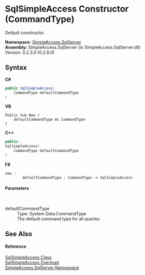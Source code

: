 # SqlSimpleAccess Constructor (CommandType)
 

Default constructor.

**Namespace:**&nbsp;<a href="0aec4ece-a28c-8a60-ec49-ed778f89c036">SimpleAccess.SqlServer</a><br />**Assembly:**&nbsp;SimpleAccess.SqlServer (in SimpleAccess.SqlServer.dll) Version: 0.2.3.0 (0.2.8.0)

## Syntax

**C#**<br />
``` C#
public SqlSimpleAccess(
	CommandType defaultCommandType
)
```

**VB**<br />
``` VB
Public Sub New ( 
	defaultCommandType As CommandType
)
```

**C++**<br />
``` C++
public:
SqlSimpleAccess(
	CommandType defaultCommandType
)
```

**F#**<br />
``` F#
new : 
        defaultCommandType : CommandType -> SqlSimpleAccess
```


#### Parameters
&nbsp;<dl><dt>defaultCommandType</dt><dd>Type: System.Data.CommandType<br />The default command type for all queries</dd></dl>

## See Also


#### Reference
<a href="51cba069-bca7-767f-b9f4-7a420dd10a28">SqlSimpleAccess Class</a><br /><a href="0b0f752a-0edb-b2f0-8373-d1317b9ee89e">SqlSimpleAccess Overload</a><br /><a href="0aec4ece-a28c-8a60-ec49-ed778f89c036">SimpleAccess.SqlServer Namespace</a><br />